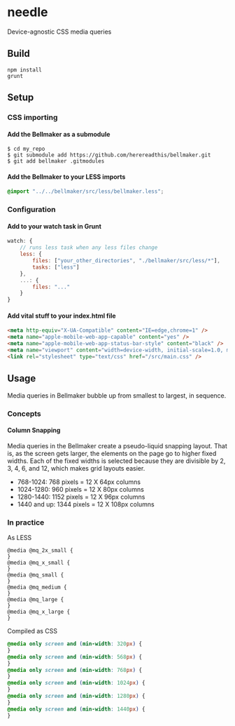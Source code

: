 needle
======

Device-agnostic CSS media queries

## Build

```
npm install
grunt
```

## Setup

### CSS importing

#### Add the Bellmaker as a submodule

```
$ cd my_repo
$ git submodule add https://github.com/herereadthis/bellmaker.git
$ git add bellmaker .gitmodules
```

#### Add the Bellmaker to your LESS imports

```CSS
@import "../../bellmaker/src/less/bellmaker.less";
```

### Configuration

#### Add to your watch task in Grunt

```JavaScript
watch: {
    // runs less task when any less files change
    less: {
        files: ["your_other_directories", "./bellmaker/src/less/*"],
        tasks: ["less"]
    },
    ...: {
        files: "..."
    }
}
```

#### Add vital stuff to your index.html file

```HTML
<meta http-equiv="X-UA-Compatible" content="IE=edge,chrome=1" />
<meta name="apple-mobile-web-app-capable" content="yes" />
<meta name="apple-mobile-web-app-status-bar-style" content="black" />
<meta name="viewport" content="width=device-width, initial-scale=1.0, maximum-scale=1.0, user-scalable=0" />
<link rel="stylesheet" type="text/css" href="/src/main.css" />
```

## Usage

Media queries in Bellmaker bubble up from smallest to largest, in sequence.

### Concepts

#### Column Snapping

Media queries in the Bellmaker create a pseudo-liquid snapping layout. That is, as the screen gets larger, the elements on the page go to higher fixed widths. Each of the fixed widths is selected because they are divisible by 2, 3, 4, 6, and 12, which makes grid layouts easier.

* 768-1024: 768 pixels = 12 X 64px columns
* 1024-1280: 960 pixels = 12 X 80px columns
* 1280-1440: 1152 pixels = 12 X 96px columns
* 1440 and up: 1344 pixels = 12 X 108px columns

### In practice

As LESS

```LESS
@media @mq_2x_small {
}
@media @mq_x_small {
}
@media @mq_small {
}
@media @mq_medium {
}
@media @mq_large {
}
@media @mq_x_large {
}
```

Compiled as CSS

```CSS
@media only screen and (min-width: 320px) {
}
@media only screen and (min-width: 568px) {
}
@media only screen and (min-width: 768px) {
}
@media only screen and (min-width: 1024px) {
}
@media only screen and (min-width: 1280px) {
}
@media only screen and (min-width: 1440px) {
}
```



